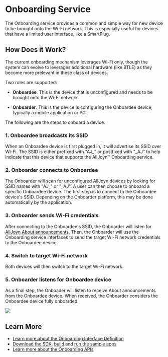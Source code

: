 # Onboarding Service

The Onboarding service provides a common and simple way for new device
to be brought onto the Wi-Fi network. This is especially useful for
devices that have a limited user interface, like a SmartPlug.

## How Does it Work?

The current onboarding mechanism leverages Wi-Fi only, though the system
can evolve to leverages additional hardware (like BTLE) as they become
more prelevant in these class of devices.

Two roles are supported:

* **Onboardee**. This is the device that is unconfigured and needs to be
  brought onto the Wi-Fi network.

* **Onboarder**. This is the device is configuring the Onboardee device,
  typically a mobile application or PC.

The following are the steps to onboard a device.

### 1. Onboardee broadcasts its SSID

When an Onboardee device is first plugged in, it will advertise its SSID
over Wi-Fi. The SSID is either prefixed with "AJ\_" or postfixed with "\_AJ"
to help indicate that this device that supports the AllJoyn&trade; Onboarding service.

### 2. Onboarder connects to Onboardee

The Onboarder will scan for unconfigured AllJoyn devices by looking for
SSID names with "AJ\_" or "\_AJ". A user can then choose to onboard a specific
Onboardee device. The first step is to connect to the Onboardee device's
SSID. Depending on the Onboarder platform, this may be done
automatically by the application.

### 3. Onboarder sends Wi-Fi credentials

After connecting to the Onboardee's SSID, the Onboarder will listen for
[AllJoyn About announcements][about-announcement]. Then, the Onboarder will
use the Onboarding service interfaces to send the target Wi-Fi network
credentials to the Onboardee device.

### 4. Switch to target Wi-Fi network

Both devices will then switch to the target Wi-Fi network.

### 5. Onboarder listens for Onboardee device

As a final step, the Onboader will listen to receive About announcements
from the Onboardee device. When received, the Onboarder considers
the Onboardee device fully onboarded.

![][onboarding-state-diagram]

[onboarding-state-diagram]: /files/learn/onboarding-state-diagram.png

## Learn More

* [Learn more about the Onboarding Interface Definition][onboarding-interface]
* [Download the SDK][download], [build][build] and
  [run the sample apps][sample-apps]
* [Learn more about the Onboarding APIs][api-guide]

[about-announcement]: /learn/core/about-announcement
[onboarding-interface]: /learn/base-services/onboarding/interface
[download]: /download
[build]: /develop/building
[sample-apps]: /develop/run-sample-apps/onboarding
[api-guide]: /develop/api-guide/onboarding

